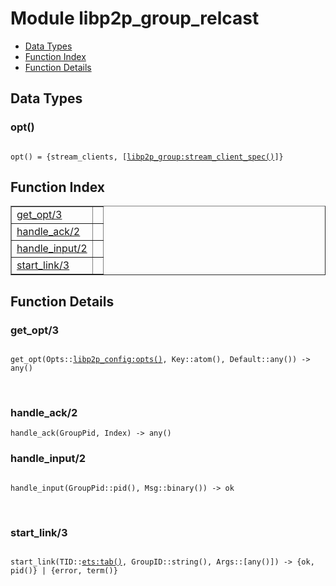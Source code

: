 

# Module libp2p_group_relcast #
* [Data Types](#types)
* [Function Index](#index)
* [Function Details](#functions)

<a name="types"></a>

## Data Types ##




### <a name="type-opt">opt()</a> ###


<pre><code>
opt() = {stream_clients, [<a href="libp2p_group.md#type-stream_client_spec">libp2p_group:stream_client_spec()</a>]}
</code></pre>

<a name="index"></a>

## Function Index ##


<table width="100%" border="1" cellspacing="0" cellpadding="2" summary="function index"><tr><td valign="top"><a href="#get_opt-3">get_opt/3</a></td><td></td></tr><tr><td valign="top"><a href="#handle_ack-2">handle_ack/2</a></td><td></td></tr><tr><td valign="top"><a href="#handle_input-2">handle_input/2</a></td><td></td></tr><tr><td valign="top"><a href="#start_link-3">start_link/3</a></td><td></td></tr></table>


<a name="functions"></a>

## Function Details ##

<a name="get_opt-3"></a>

### get_opt/3 ###

<pre><code>
get_opt(Opts::<a href="libp2p_config.md#type-opts">libp2p_config:opts()</a>, Key::atom(), Default::any()) -&gt; any()
</code></pre>
<br />

<a name="handle_ack-2"></a>

### handle_ack/2 ###

`handle_ack(GroupPid, Index) -> any()`

<a name="handle_input-2"></a>

### handle_input/2 ###

<pre><code>
handle_input(GroupPid::pid(), Msg::binary()) -&gt; ok
</code></pre>
<br />

<a name="start_link-3"></a>

### start_link/3 ###

<pre><code>
start_link(TID::<a href="ets.md#type-tab">ets:tab()</a>, GroupID::string(), Args::[any()]) -&gt; {ok, pid()} | {error, term()}
</code></pre>
<br />

